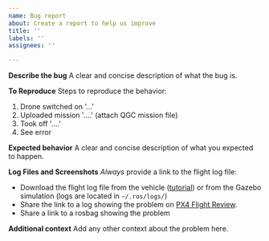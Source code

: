 ```yaml
---
name: Bug report
about: Create a report to help us improve
title: ''
labels: ''
assignees: ''

---
```


**Describe the bug**
A clear and concise description of what the bug is.

**To Reproduce**
Steps to reproduce the behavior:
1. Drone switched on '...'
2. Uploaded mission '....' (attach QGC mission file)
3. Took off '....'
4. See error

**Expected behavior**
A clear and concise description of what you expected to happen.

**Log Files and Screenshots**
*Always* provide a link to the flight log file:
- Download the flight log file from the vehicle ([tutorial](https://docs.px4.io/en/getting_started/flight_reporting.html)) or from the Gazebo simulation (logs are located in `~/.ros/logs/`)
- Share the link to a log showing the problem on [PX4 Flight Review](http://logs.px4.io/).
- Share a link to a rosbag showing the problem

**Additional context**
Add any other context about the problem here.
